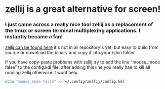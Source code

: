 # [zellij](https://zellij.dev/) is a great alternative for screen!

### I just came across a really nice tool zellij as a replacement of the tmux or screen terminal multiplexing applications. I instantly became a fan!

[zellij can be found here](https://zellij.dev/) it's not in all repository's yet, but easy to build from source or download the binary and copy it into your /sbin folder

If you have copy-paste problems with zellij try to add the line "mouse_mode false"  to the config.kdl file. after adding this line you really hae to kill all running zellij otherwise it wont help.


```bash
echo "mouse_mode false" >> ~/.config/zellij/config.kdl
```
